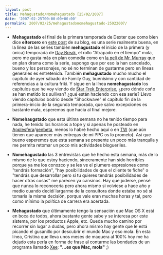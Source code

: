 ```yaml
---
layout: post
title: Mehagustado/Nomehagustado [25/02/2007]
date: '2007-02-25T00:00:00+00:00'
permalink: 2007/02/25/mehagustadonomehagustado-25022007/
---
```

- <span style="font-weight:bold;">Mehagustado</span> el final de la primera temporada de Dexter que como bien dice <span style="font-weight:bold;">eltercero</span> en <a href="http://eltercero.blogsome.com/2007/02/22/dexter/">este post</a> de su blog, es una serie realmente buena, en la línea de las series también  <span style="font-weight:bold;">mehagustado</span> el inicio de la primera (y única) temporada de <a href="http://www.imdb.com/title/tt0801425/">Day Break</a>, el rollo "Atrapado en el tiempo" mola, pero me gusta más en plan comedia como en <a href="http://www.imdb.com/title/tt0107048/">la peli de Mr. Murray</a> que en plan drama como la serie, supongo que por eso la han cancelado, bueno y los personajes, no sé no terminan de gustarme pero en líneas generales es entretenida. También <span style="font-weight:bold;">mehagustado</span> mucho mucho el capítulo de ayer sábado de Family Guy, buenísimo y con cantidad de referencias a la cultura friki. Y sigue en la línea <span style="font-weight:bold;">nomehagustado</span> los capítulos que he voy viendo de <a href="http://www.imdb.com/title/tt0244365/">Star Trek Enterprise</a>, ¿pero dónde coño se han metido los sullivan? ¿qué están haciendo con esa serie? Llevo viendo capítulos bodrio desde "Shockwave" el capítulo fin de la primera-inicio de la segunda temporada, que salvo excepciones es bastante mala, esperemos que hacia al final mejore.

- <span style="font-weight:bold;">Nomehaugstado</span> que esta última semana no he tenido tiempo para nada, he tenido los horarios a tope y si apenas he posteado en <a href="http://applesfera.com">Applesfera</a>/<a href="http://genbeta.com">genbeta</a>, menos lo habré hecho aquí o en <a href="http://thinkwasabi.com">TW</a> (que aún tienen que aparecer más entregas de mi PPC os lo prometo). Así que bueno esperemos que esta semana se presente un poco más tranquila y me permita retomar un poco mis actividades blogueriles.

- <span style="font-weight:bold;">Nomehagustado</span> las 3 entrevistas que he hecho esta semana, más de lo mismo de lo que estoy haciendo, sinceramente han sido horribles porque ya me los conozco y se les ve el plumero expresiones como "tendrás formación", "hay posibilidades de que el cliente te fiche" o "tendrás que desarrollar pero si tu quieres tendrás posibilidades de hacer otras cosas" me parecen ya cansinos. Hay que joderse, pensé que nunca lo reconocería pero ahora mismo si volviese a hace año y medio cuando decidí largarme de la consultora donde estaba no sé si tomaría la misma decisión, porque vale eran muchas horas y tal, pero como mínimo la política de carrera era acertada.

- <span style="font-weight:bold;">Mehagustado</span> que últimamente tengo la sensación que Mac OS X está en boca de todos, ahora bastante gente sabe y se interesa por este sistema, por los productos Apple, etc. Queda mucho camino por recorrer sin lugar a dudas, pero ahora mismo hay gente que le está picando el gusanillo por descubrir el mundo Mac y eso mola. En esta línea, Cristina que lleva unos meses de maquera al 100% hoy me ha dejado esta perla en forma de frase al contarme las bondades de un programa llamado <a href="http://www.applesfera.com/2006/08/16-xee-util-visor-de-imagenes-ligero-y-rapido">Xee</a>: <span style="font-weight:bold;">"...es que Mac, mola"</span> ;)
